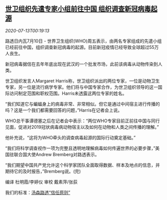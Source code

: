 <!--1594599797000-->
[世卫组织先遣专家小组前往中国 组织调查新冠病毒起源](https://cn.reuters.com/article/who-advance-team-china-0710-fri-idCNKCS24E00X)
------

<div><i>2020-07-13T00:19:13</i></div><div class="StandardArticleBody_body"><p>路透日内瓦7月10日 - 世界卫生组织(WHO)周五表示，由两名专家组成的先遣小组已经前往中国，组织调查新冠病毒的起源。目前新冠疫情已经导致全球超过55万人丧生。 </p><p>新冠病毒据信在去年年底出现在武汉的一个批发市场，此前该病毒从动物传染到人类。 </p><p>世卫组织发言人Margaret Harris称，世卫组织派出的两位专家，一位是动物卫生专家，另一位是流行病学专家。他们将与中国专家合作，为世卫组织领导的这一国际访问制定范围和职权范围。Harris未透露这两位专家的姓名。 </p><p>“我们知道它与蝙蝠身上的病毒非常、非常相似。但它是通过中间宿主进行传播的吗？这是一个我们都需要回答的问题，”Harris在记者会上说。 </p><p>WHO总干事谭德塞之后在记者会中表示：“两位WHO专家目前正前往中国与同行见面，促进对2019冠状病毒病动物宿主以及如何在动物和人类之间传播的理解。”  </p><p>他补充说，“这将为WHO牵头的调查病毒起源的国际行动奠定基础。” </p><p>“我们将科学调查视作一项为完整且透明地理解病毒如何传遍世界的必要步骤，”美国驻联合国大使Andrew Bremberg对路透表示。 </p><p>“我们期望中国共产党允许这个科学家团队全面取得数据、样本及地点的信息，并期待它的及时报告，”Bremberg说。(完) </p><div class="Attribution_container"><div class="Attribution_attribution"><p class="Attribution_content">编译 杜明霞/李婷仪 审校 戴素萍/张荻 </p></div></div><div class="StandardArticleBody_trustBadgeContainer"><span class="StandardArticleBody_trustBadgeTitle">我们的标准：</span><span class="trustBadgeUrl"><a href="https://www.thomsonreuters.cn/content/dam/openweb/documents/pdf/china/brochures/about-us-1.pdf">汤森路透“信任原则”</a></span></div></div>
